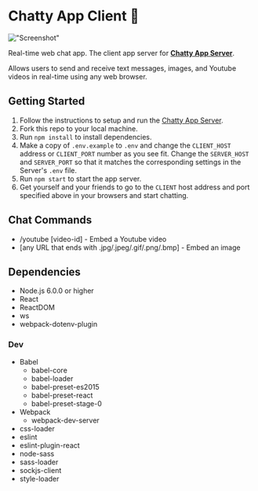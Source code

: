# Chatty App Client 💬

!["Screenshot"](https://github.com/mstop4/chatty-client/blob/master/doc/chatty_screen.png)

Real-time web chat app. The client app server for **[Chatty App Server](https://github.com/mstop4/chatty-server)**.

Allows users to send and receive text messages, images, and Youtube videos in real-time using any web browser.

## Getting Started

1. Follow the instructions to setup and run the [Chatty App Server](https://github.com/mstop4/chatty-server).
2. Fork this repo to your local machine.
3. Run `npm install` to install dependencies.
4. Make a copy of  `.env.example` to `.env` and change the `CLIENT_HOST` address or `CLIENT_PORT` number as you see fit. Change the `SERVER_HOST` and `SERVER_PORT` so that it matches the corresponding settings in the Server's `.env` file.
4. Run `npm start` to start the app server.
5. Get yourself and your friends to go to the `CLIENT` host address and port specified above in your browsers and start chatting.

## Chat Commands

* /youtube [video-id] - Embed a Youtube video
* [any URL that ends with .jpg/.jpeg/.gif/.png/.bmp] - Embed an image

## Dependencies

* Node.js 6.0.0 or higher
* React
* ReactDOM
* ws
* webpack-dotenv-plugin

### Dev

* Babel
  * babel-core
  * babel-loader
  * babel-preset-es2015
  * babel-preset-react
  * babel-preset-stage-0
* Webpack
  * webpack-dev-server
* css-loader
* eslint
* eslint-plugin-react
* node-sass
* sass-loader
* sockjs-client
* style-loader
